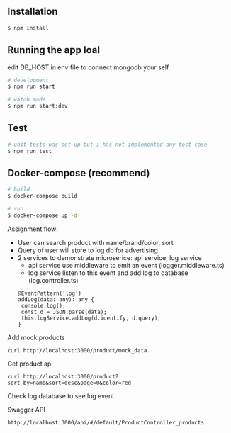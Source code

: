 
## Installation

```bash
$ npm install
```

## Running the app loal

edit DB_HOST in env file to connect mongodb your self

```bash
# development
$ npm run start

# watch mode
$ npm run start:dev
```

## Test

```bash
# unit tests was set up but i has not implemented any test case
$ npm run test
```
## Docker-compose (recommend)

```bash
# build
$ docker-compose build

# run
$ docker-compose up -d
```

Assignment flow:
- User can search product with name/brand/color, sort 
- Query of user will store to log db for advertising
- 2 services to demonstrate microserice: api service, log service
   + api service use middleware to emit an event (logger.middleware.ts)
   + log service listen to this event and add log to database (log.controller.ts)
   ```
  @EventPattern('log')
  addLog(data: any): any {
    console.log();
    const d = JSON.parse(data);
    this.logService.addLog(d.identify, d.query);
  }
  ```


Add mock products 
```
curl http://localhost:3000/product/mock_data
```

Get product api 
```
curl http://localhost:3000/product?sort_by=name&sort=desc&page=0&color=red 
```

Check log database to see log event

Swagger API

``` http://localhost:3000/api/#/default/ProductController_products ```




